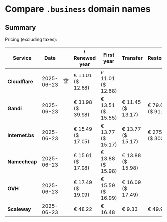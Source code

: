 # Compare `.business` domain names

## Summary

Pricing (excluding taxes):

| Service | Date |  | / Renewed year | First year | Transfer | Restoration |
|--|--|--|--|--|--|--|
| **Cloudflare** | 2025-06-23 | 🏆 | € 11.01<br>($ 12.68) | € 11.01<br>($ 12.68) |  |  |
| **Gandi** | 2025-06-23 |  | € 31.98<br>($ 39.98) | € 13.51<br>($ 15.55) | € 11.45<br>($ 13.17) | € 79.64<br>($ 91.58) |
| **Internet.bs** | 2025-06-23 |  | € 15.49<br>($ 17.05) | € 13.77<br>($ 15.17) | € 13.77<br>($ 15.17) | € 275.29<br>($ 303.25) |
| **Namecheap** | 2025-06-23 |  | € 15.61<br>($ 17.98) | € 13.88<br>($ 15.98) | € 13.88<br>($ 15.98) |  |
| **OVH** | 2025-06-23 |  | € 17.49<br>($ 19.09) | € 15.59<br>($ 16.99) | € 16.09<br>($ 17.49) |  |
| **Scaleway** | 2025-06-23 |  | € 48.22 | € 16.48 | € 9.33 | € 49.99 |
